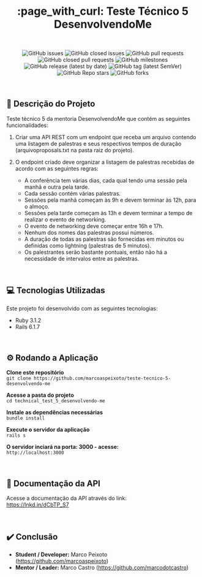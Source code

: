 <h1 align="center">:page_with_curl: Teste Técnico 5 DesenvolvendoMe</h1>

<br>

<div align="center">

![GitHub issues](https://img.shields.io/github/issues-raw/marcoaspeixoto/teste-tecnico-5-desenvolvendo-me?style=for-the-badge)
![GitHub closed issues](https://img.shields.io/github/issues-closed-raw/marcoaspeixoto/teste-tecnico-5-desenvolvendo-me?style=for-the-badge)
![GitHub pull requests](https://img.shields.io/github/issues-pr-raw/marcoaspeixoto/teste-tecnico-5-desenvolvendo-me?style=for-the-badge)
![GitHub closed pull requests](https://img.shields.io/github/issues-pr-closed-raw/marcoaspeixoto/teste-tecnico-5-desenvolvendo-me?style=for-the-badge)
![GitHub milestones](https://img.shields.io/github/milestones/all/marcoaspeixoto/teste-tecnico-5-desenvolvendo-me?style=for-the-badge)
![GitHub release (latest by date)](https://img.shields.io/github/v/release/marcoaspeixoto/teste-tecnico-5-desenvolvendo-me?style=for-the-badge)
![GitHub tag (latest SemVer)](https://img.shields.io/github/v/tag/marcoaspeixoto/teste-tecnico-5-desenvolvendo-me?style=for-the-badge)
![GitHub Repo stars](https://img.shields.io/github/stars/marcoaspeixoto/teste-tecnico-5-desenvolvendo-me?style=for-the-badge)
![GitHub forks](https://img.shields.io/github/forks/marcoaspeixoto/teste-tecnico-5-desenvolvendo-me?style=for-the-badge)

</div>

<br>

## :pencil: Descrição do Projeto

Teste técnico 5 da mentoria DesenvolvendoMe que contém as seguintes funcionalidades:

1. Criar uma API REST com um endpoint que receba um arquivo contendo uma listagem de palestras e seus respectivos tempos de duração (arquivo ​proposals.txt ​na pasta raiz do projeto).

2. O endpoint criado deve organizar a listagem de palestras recebidas de acordo com as seguintes regras:
    - A conferência tem várias dias, cada qual tendo uma sessão pela manhã e outra pela tarde.
    - Cada sessão contém várias palestras.
    - Sessões pela manhã começam às 9h e devem terminar às 12h, para o almoço.
    - Sessões pela tarde começam às 13h e devem terminar a tempo de realizar o evento de networking.
    - O evento de networking deve começar entre 16h e 17h.
    - Nenhum dos nomes das palestras possui números.
    - A duração de todas as palestras são fornecidas em minutos ou definidas como lightning (palestras de 5 minutos).
    - Os palestrantes serão bastante pontuais, então não há a necessidade de intervalos entre as palestras.

<br>

## :computer: Tecnologias Utilizadas

Este projeto foi desenvolvido com as seguintes tecnologias:

* Ruby 3.1.2
* Rails 6.1.7

<br>

## :gear: Rodando a Aplicação

**Clone este repositório**  
` git clone https://github.com/marcoaspeixoto/teste-tecnico-5-desenvolvendo-me `

**Acesse a pasta do projeto**  
` cd technical_test_5_desenvolvendo-me `

**Instale as dependências necessárias**  
` bundle install `

**Execute o servidor da aplicação**  
` rails s `

**O servidor inciará na porta: 3000 - acesse:**    
` http://localhost:3000 `

<br>

## :page_facing_up: Documentação da API
Acesse a documentação da API através do link:  
https://lnkd.in/dCbTP_S7

<br>

## :heavy_check_mark: Conclusão

* **Student / Developer:** Marco Peixoto (https://github.com/marcoaspeixoto)
* **Mentor / Leader:** Marco Castro (https://github.com/marcodotcastro)
